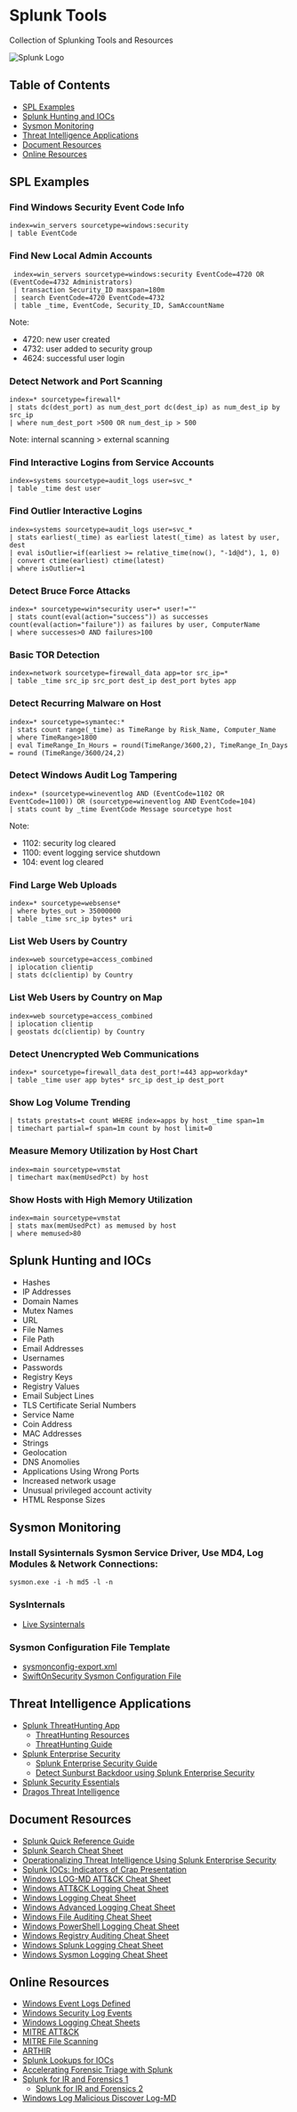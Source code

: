 # Splunk Tools

Collection of Splunking Tools and Resources

![Splunk Logo](/splunk-logo.png)

## Table of Contents

- [SPL Examples](#SPL-Examples)
- [Splunk Hunting and IOCs](#Splunk-Hunting-and-IOCs)
- [Sysmon Monitoring](#Sysmon-Monitoring)
- [Threat Intelligence Applications](#Threat-Intelligence-Applications)
- [Document Resources](#Document-Resources)
- [Online Resources](#Online-Resources)

## SPL Examples

### Find Windows Security Event Code Info

```
index=win_servers sourcetype=windows:security
| table EventCode
```

### Find New Local Admin Accounts

```
 index=win_servers sourcetype=windows:security EventCode=4720 OR (EventCode=4732 Administrators)
 | transaction Security_ID maxspan=180m
 | search EventCode=4720 EventCode=4732
 | table _time, EventCode, Security_ID, SamAccountName
```
Note: 
  - 4720: new user created
  - 4732: user added to security group
  - 4624: successful user login

### Detect Network and Port Scanning

```
index=* sourcetype=firewall*
| stats dc(dest_port) as num_dest_port dc(dest_ip) as num_dest_ip by src_ip
| where num_dest_port >500 OR num_dest_ip > 500
```
Note: internal scanning > external scanning

### Find Interactive Logins from Service Accounts

```
index=systems sourcetype=audit_logs user=svc_*
| table _time dest user
```

### Find Outlier Interactive Logins

```
index=systems sourcetype=audit_logs user=svc_*
| stats earliest(_time) as earliest latest(_time) as latest by user, dest
| eval isOutlier=if(earliest >= relative_time(now(), "-1d@d"), 1, 0)
| convert ctime(earliest) ctime(latest)
| where isOutlier=1 
```

### Detect Bruce Force Attacks

```
index=* sourcetype=win*security user=* user!=""
| stats count(eval(action="success")) as successes count(eval(action="failure")) as failures by user, ComputerName
| where successes>0 AND failures>100
```

### Basic TOR Detection

```
index=network sourcetype=firewall_data app=tor src_ip=*
| table _time src_ip src_port dest_ip dest_port bytes app
```

### Detect Recurring Malware on Host

```
index=* sourcetype=symantec:* 
| stats count range(_time) as TimeRange by Risk_Name, Computer_Name
| where TimeRange>1800
| eval TimeRange_In_Hours = round(TimeRange/3600,2), TimeRange_In_Days = round (TimeRange/3600/24,2)
```

### Detect Windows Audit Log Tampering

```
index=* (sourcetype=wineventlog AND (EventCode=1102 OR EventCode=1100)) OR (sourcetype=wineventlog AND EventCode=104)
| stats count by _time EventCode Message sourcetype host
```
Note: 
  - 1102: security log cleared
  - 1100: event logging service shutdown
  - 104: event log cleared

### Find Large Web Uploads

```
index=* sourcetype=websense* 
| where bytes_out > 35000000
| table _time src_ip bytes* uri
```

### List Web Users by Country

```
index=web sourcetype=access_combined
| iplocation clientip
| stats dc(clientip) by Country
```

### List Web Users by Country on Map

```
index=web sourcetype=access_combined
| iplocation clientip
| geostats dc(clientip) by Country
```

### Detect Unencrypted Web Communications

```
index=* sourcetype=firewall_data dest_port!=443 app=workday*
| table _time user app bytes* src_ip dest_ip dest_port
```

### Show Log Volume Trending

```
| tstats prestats=t count WHERE index=apps by host _time span=1m
| timechart partial=f span=1m count by host limit=0
```

### Measure Memory Utilization by Host Chart

```
index=main sourcetype=vmstat
| timechart max(memUsedPct) by host
```

### Show Hosts with High Memory Utilization

```
index=main sourcetype=vmstat
| stats max(memUsedPct) as memused by host
| where memused>80
```

## Splunk Hunting and IOCs

- Hashes
- IP Addresses
- Domain Names
- Mutex Names
- URL
- File Names
- File Path
- Email Addresses
- Usernames
- Passwords
- Registry Keys
- Registry Values
- Email Subject Lines
- TLS Certificate Serial Numbers
- Service Name
- Coin Address
- MAC Addresses
- Strings
- Geolocation
- DNS Anomolies
- Applications Using Wrong Ports
- Increased network usage
- Unusual privileged account activity
- HTML Response Sizes

## Sysmon Monitoring

### Install Sysinternals Sysmon Service Driver, Use MD4, Log Modules & Network Connections:

```
sysmon.exe -i -h md5 -l -n
```

### SysInternals

- [Live Sysinternals](https://live.sysinternals.com/)

### Sysmon Configuration File Template

- [sysmonconfig-export.xml](/docs/sysmonconfig-export.xml)
- [SwiftOnSecurity Sysmon Configuration File](https://github.com/SwiftOnSecurity/sysmon-config) 

## Threat Intelligence Applications

- [Splunk ThreatHunting App](https://splunkbase.splunk.com/app/4305/)
  - [ThreatHunting Resources](https://github.com/olafhartong/ThreatHunting)
  - [ThreatHunting Guide](https://www.linkedin.com/pulse/attckized-splunk-kirtar-oza-cissp-cisa-ms-/)
- [Splunk Enterprise Security](https://www.splunk.com/en_us/software/enterprise-security.html)
  - [Splunk Enterprise Security Guide](https://www.splunk.com/en_us/blog/security/threat-intel-and-splunk-enterprise-security-part-2-adding-local-intel-to-enterprise-security.html )
  - [Detect Sunburst Backdoor using Splunk Enterprise Security](https://www.splunk.com/en_us/blog/security/sunburst-backdoor-detections-in-splunk.html)
- [Splunk Security Essentials](https://splunkbase.splunk.com/app/3435/)
- [Dragos Threat Intelligence](https://splunkbase.splunk.com/app/5232/)

## Document Resources

- [Splunk Quick Reference Guide](/docs/splunk-quick-reference-guide.pdf)
- [Splunk Search Cheat Sheet](/docs/Splunk-Search-Cheatsheet.pdf)
- [Operationalizing Threat Intelligence Using Splunk Enterprise Security](/docs/operationalizing-threat-intelligence-using-splunk-enterprise-security.pdf)
- [Splunk IOCs: Indicators of Crap Presentation](/docs/SEC1111.pdf)
- [Windows LOG-MD ATT&CK Cheat Sheet](/docs/Windows_LOG-MD_ATT&CK_Cheat_Sheet_ver_Sept_2018.pdf)
- [Windows ATT&CK Logging Cheat Sheet](/docs/Windows+ATT&CK_Logging+Cheat+Sheet_ver_Sept_2018.pdf)
- [Windows Logging Cheat Sheet](/docs/Windows+Logging+Cheat+Sheet_ver_Feb_2019.pdf)
- [Windows Advanced Logging Cheat Sheet](/docs/Windows+Advanced+Logging+Cheat+Sheet_ver_Feb_2019_v1.2.pdf)
- [Windows File Auditing Cheat Sheet](/docs/Windows+File+Auditing+Cheat+Sheet+ver+Nov+2017.pdf)
- [Windows PowerShell Logging Cheat Sheet](/docs/Windows+PowerShell+Logging+Cheat+Sheet+ver+Sept+2018+v2.2.pdf)
- [Windows Registry Auditing Cheat Sheet](/docs/Windows+Registry+Auditing+Cheat+Sheet+ver+Aug+2019.pdf)
- [Windows Splunk Logging Cheat Sheet](/docs/Windows+Splunk+Logging+Cheat+Sheet+v2.22.pdf)
- [Windows Sysmon Logging Cheat Sheet](/docs/Windows+Sysmon+Logging+Cheat+Sheet_Jan_2020.pdf)

## Online Resources

- [Windows Event Logs Defined](https://www.myeventlog.com/)
- [Windows Security Log Events](https://www.ultimatewindowssecurity.com/securitylog/encyclopedia/Default.aspx)
- [Windows Logging Cheat Sheets](https://www.malwarearchaeology.com/cheat-sheets)
- [MITRE ATT&CK](https://attack.mitre.org/)
- [MITRE File Scanning](https://github.com/mitre/multiscanner)
- [ARTHIR](https://www.imfsecurity.com/arthir)
- [Splunk Lookups for IOCs](https://www.nextron-systems.com/2015/09/06/splunk-threat-intel-ioc-integration-via-lookups/)
- [Accelerating Forensic Triage with Splunk](https://medium.com/adarma-tech-blog/accelerating-forensic-triage-with-splunk-59f2112293a5)
- [Splunk for IR and Forensics 1](https://www.digitalforensics.com/blog/splunk-for-ir-and-forensics/)
  - [Splunk for IR and Forensics 2](http://www.irongeek.com/i.php?page=videos/bsidescleveland2016/204-splunk-for-ir-and-forensics-tony-iacobelli)
- [Windows Log Malicious Discover Log-MD](https://www.imfsecurity.com/free)
